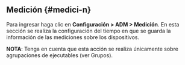 ## Medición {#medici-n}

Para ingresar haga clic en **Configuración &gt; ADM &gt; Medición**. En esta sección se realiza la configuración del tiempo en que se guarda la información de las mediciones sobre los dispositivos.

**NOTA**: Tenga en cuenta que esta acción se realiza únicamente sobre agrupaciones de ejecutables (ver Grupos).